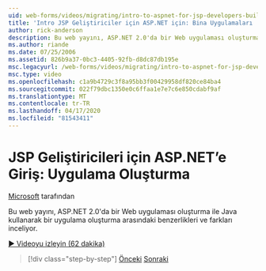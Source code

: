 ```yaml
---
uid: web-forms/videos/migrating/intro-to-aspnet-for-jsp-developers-building-applications
title: 'Intro JSP Geliştiriciler için ASP.NET için: Bina Uygulamaları | Microsoft Dokümanlar'
author: rick-anderson
description: Bu web yayını, ASP.NET 2.0'da bir Web uygulaması oluşturma ile Java kullanarak bir uygulama oluşturma arasındaki benzerlikleri ve farkları inceliyor.
ms.author: riande
ms.date: 07/25/2006
ms.assetid: 826b9a37-0bc3-4405-92fb-d8dc87db195e
msc.legacyurl: /web-forms/videos/migrating/intro-to-aspnet-for-jsp-developers-building-applications
msc.type: video
ms.openlocfilehash: c1a9b4729c3f8a95bb3f00429958df820ce84ba4
ms.sourcegitcommit: 022f79dbc1350e0c6ffaa1e7e7c6e850cdabf9af
ms.translationtype: MT
ms.contentlocale: tr-TR
ms.lasthandoff: 04/17/2020
ms.locfileid: "81543411"
---
```

# <a name="intro-to-aspnet-for-jsp-developers-building-applications"></a>JSP Geliştiricileri için ASP.NET’e Giriş: Uygulama Oluşturma

[Microsoft](https://github.com/microsoft) tarafından

Bu web yayını, ASP.NET 2.0'da bir Web uygulaması oluşturma ile Java kullanarak bir uygulama oluşturma arasındaki benzerlikleri ve farkları inceliyor.

[&#9654; Videoyu izleyin (62 dakika)](https://channel9.msdn.com/Blogs/ASP-NET-Site-Videos/intro-to-aspnet-for-jsp-developers-building-applications)

> [!div class="step-by-step"]
> [Önceki](intro-to-aspnet-for-jsp-developers-welcome-to-aspnet-20.md)
> [Sonraki](intro-to-aspnet-for-coldfusion-developers-adding-aspnet-to-your-repertoire.md)
